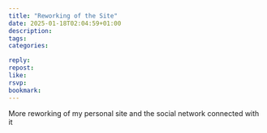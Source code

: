 ```yaml
---
title: "Reworking of the Site"
date: 2025-01-18T02:04:59+01:00
description:
tags:
categories:

reply:
repost:
like:
rsvp:
bookmark:
---
```


More reworking of my personal site and the social network connected with it
